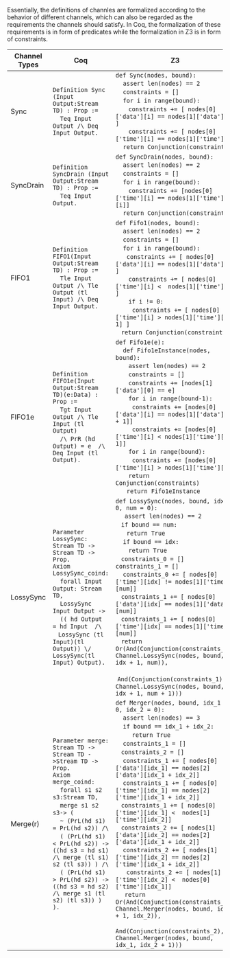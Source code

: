 Essentially, the definitions of channles are formalized according to the behavior of different channels, which can also be regarded as the requirements the channels should satisfy. In Coq, the formalization of these requirements is in form of predicates while the formalization in Z3 is in form of constraints.

| Channel Types  | Coq | Z3 |
|---|-----|----|
| Sync | `Definition Sync (Input Output:Stream TD) : Prop :=`<br> &nbsp; &nbsp; `Teq Input Output /\ Deq Input Output.` | `def Sync(nodes, bound):`<br> &nbsp; &nbsp; `assert len(nodes) == 2`<br> &nbsp; &nbsp; `constraints = []`<br> &nbsp; &nbsp; `for i in range(bound):`<br> &nbsp; &nbsp;&nbsp; &nbsp; `constraints += [ nodes[0]['data'][i] == nodes[1]['data'][i] ]`<br> &nbsp; &nbsp;&nbsp; &nbsp; `constraints += [ nodes[0]['time'][i] == nodes[1]['time'][i]`<br> &nbsp; &nbsp; `return Conjunction(constraints)` |
| SyncDrain | `Definition SyncDrain (Input Output:Stream TD) : Prop :=`<br> &nbsp; &nbsp; `Teq Input Output.` | `def SyncDrain(nodes, bound):`<br> &nbsp; &nbsp; `assert len(nodes) == 2`<br> &nbsp; &nbsp; `constraints = []`<br> &nbsp; &nbsp; `for i in range(bound):`<br> &nbsp; &nbsp;&nbsp; &nbsp; `constraints += [nodes[0]['time'][i] == nodes[1]['time'][i]]`<br> &nbsp; &nbsp; `return Conjunction(constraints) `|
| FIFO1 | `Definition FIFO1(Input Output:Stream TD) : Prop :=`<br> &nbsp; &nbsp; `Tle Input Output /\ Tle Output (tl Input) /\ Deq Input Output.` |     `def Fifo1(nodes, bound):`<br> &nbsp; &nbsp; `assert len(nodes) == 2`<br> &nbsp; &nbsp; `constraints = []`<br> &nbsp; &nbsp; `for i in range(bound):`<br>&nbsp; &nbsp;&nbsp; &nbsp;`constraints += [ nodes[0]['data'][i] == nodes[1]['data'][i] ]`<br> &nbsp; &nbsp;&nbsp; &nbsp; `constraints += [ nodes[0]['time'][i] <  nodes[1]['time'][i] ]`<br> &nbsp; &nbsp;&nbsp; &nbsp; `if i != 0:`<br> &nbsp; &nbsp;&nbsp; &nbsp;&nbsp; &nbsp;`constraints += [ nodes[0]['time'][i] > nodes[1]['time'][i-1] ]`<br> &nbsp; &nbsp;`return Conjunction(constraints)` |
| FIFO1e | `Definition FIFO1e(Input Output:Stream TD)(e:Data) : Prop :=`<br> &nbsp; &nbsp; `Tgt Input Output /\ Tle Input (tl Output)`<br> &nbsp; &nbsp; `/\ PrR (hd`  `Output) = e  /\ Deq Input (tl Output).` |  `def Fifo1e(e):`<br> &nbsp; &nbsp; `def Fifo1eInstance(nodes, bound):`<br> &nbsp; &nbsp;&nbsp; &nbsp; `assert len(nodes) == 2`<br> &nbsp; &nbsp;&nbsp; &nbsp; `constraints = []`<br> &nbsp; &nbsp;&nbsp; &nbsp; `constraints += [nodes[1]['data'][0] == e]`<br> &nbsp; &nbsp;&nbsp; &nbsp; `for i in range(bound-1):`<br>  &nbsp; &nbsp;&nbsp; &nbsp;&nbsp; &nbsp;`constraints += [nodes[0]['data'][i] == nodes[1]['data'][i + 1]]`<br> &nbsp; &nbsp;&nbsp; &nbsp;&nbsp; &nbsp;`constraints += [nodes[0]['time'][i] < nodes[1]['time'][i + 1]]`<br> &nbsp; &nbsp;&nbsp; &nbsp; `for i in range(bound):`<br>&nbsp; &nbsp;&nbsp; &nbsp;&nbsp; &nbsp;`constraints += [nodes[0]['time'][i] > nodes[1]['time'][i]]`<br> &nbsp; &nbsp;&nbsp; &nbsp; `return Conjunction(constraints)`<br> &nbsp; &nbsp;&nbsp; &nbsp;`return Fifo1eInstance `|
| LossySync | `Parameter LossySync: Stream TD -> Stream TD -> Prop.`<br>`Axiom LossySync_coind:` <br> &nbsp; &nbsp; `forall Input Output: Stream TD,`<br> &nbsp; &nbsp; `LossySync Input Output ->`<br> &nbsp; &nbsp; `(( hd Output = hd Input  /\ `<br> &nbsp; &nbsp;`LossySync (tl Input)(tl Output)) \/`<br>`LossySync(tl Input) Output).`| `def LossySync(nodes, bound, idx = 0, num = 0):`<br> &nbsp; &nbsp;` assert len(nodes) == 2`<br>&nbsp; &nbsp;`if bound == num:`<br>   &nbsp; &nbsp;&nbsp; &nbsp;`return True`<br>&nbsp; &nbsp; `if bound == idx:`<br>  &nbsp; &nbsp;&nbsp; &nbsp; `return True`<br> &nbsp; &nbsp;`constraints_0 = []`<br>  `constraints_1 = []`<br> &nbsp; &nbsp; `constraints_0 += [ nodes[0]['time'][idx] != nodes[1]['time'][num]]  `<br> &nbsp; &nbsp;`constraints_1 += [ nodes[0]['data'][idx] == nodes[1]['data'][num]]`<br>&nbsp; &nbsp;`constraints_1 += [ nodes[0]['time'][idx] == nodes[1]['time'][num]]`<br>&nbsp; &nbsp;`return Or(And(Conjunction(constraints_0), Channel.LossySync(nodes, bound, idx + 1, num)),`<br> &nbsp; &nbsp;&nbsp; &nbsp;`And(Conjunction(constraints_1), Channel.LossySync(nodes, bound, idx + 1, num + 1)))` |
| Merge(r) | `Parameter merge: Stream TD -> Stream TD ->Stream TD -> Prop.`<br>`Axiom merge_coind:`<br> &nbsp; &nbsp; `forall s1 s2 s3:Stream TD,`<br> &nbsp; &nbsp; `merge s1 s2 s3-> (`<br> &nbsp; &nbsp; `~ (PrL(hd s1) = PrL(hd s2)) /\`<br> &nbsp; &nbsp; `( (PrL(hd s1) < PrL(hd s2)) -> ((hd s3 = hd s1)  /\ merge (tl s1) s2 (tl s3)) ) /\ `<br> &nbsp; &nbsp; `( (PrL(hd s1) > PrL(hd s2)) -> ((hd s3 = hd s2)  /\ merge s1 (tl s2) (tl s3)) ) ). `| `def Merger(nodes, bound, idx_1 = 0, idx_2 = 0):`<br> &nbsp; &nbsp; `assert len(nodes) == 3`<br>  &nbsp; &nbsp; `if bound == idx_1 + idx_2:`<br>   &nbsp; &nbsp;&nbsp; &nbsp; ` return True`<br>   &nbsp; &nbsp;  `constraints_1 = []`<br> &nbsp; &nbsp;`constraints_2 = []`<br>   &nbsp; &nbsp;  `constraints_1 += [ nodes[0]['data'][idx_1] == nodes[2]['data'][idx_1 + idx_2]]`<br> &nbsp; &nbsp;   `constraints_1 += [ nodes[0]['time'][idx_1] == nodes[2]['time'][idx_1 + idx_2]]`<br> &nbsp; &nbsp;`constraints_1 += [ nodes[0]['time'][idx_1] <  nodes[1]['time'][idx_2]]`<br> &nbsp; &nbsp;`constraints_2 += [ nodes[1]['data'][idx_2] == nodes[2]['data'][idx_1 + idx_2]]`<br> &nbsp; &nbsp;    `constraints_2 += [ nodes[1]['time'][idx_2] == nodes[2]['time'][idx_1 + idx_2]]`<br>  &nbsp; &nbsp;  ` constraints_2 += [ nodes[1]['time'][idx_2] <  nodes[0]['time'][idx_1]]`<br>  &nbsp; &nbsp;` return Or(And(Conjunction(constraints_1), Channel.Merger(nodes, bound, idx_1 + 1, idx_2)),`<br> &nbsp; &nbsp;&nbsp; &nbsp;         `And(Conjunction(constraints_2), Channel.Merger(nodes, bound, idx_1, idx_2 + 1)))` |
